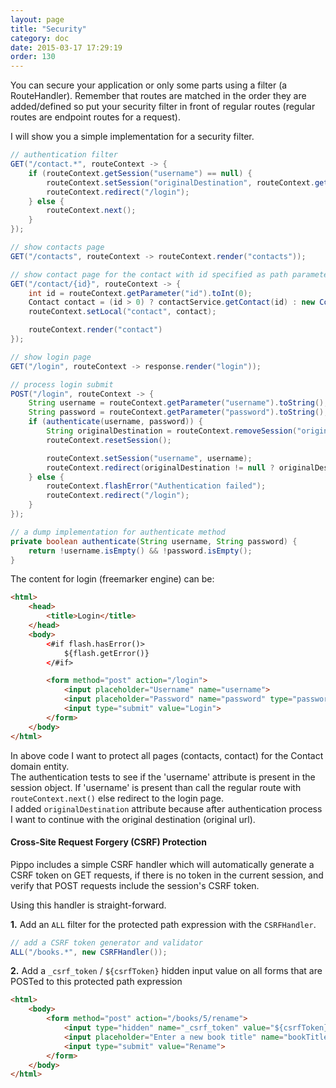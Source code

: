 ```yaml
---
layout: page
title: "Security"
category: doc
date: 2015-03-17 17:29:19
order: 130
---
```


You can secure your application or only some parts using a filter (a RouteHandler). Remember that routes are matched
in the order they are added/defined so put your security filter in front of regular routes (regular routes are
endpoint routes for a request).

I will show you a simple implementation for a security filter.

```java
// authentication filter
GET("/contact.*", routeContext -> {
    if (routeContext.getSession("username") == null) {
        routeContext.setSession("originalDestination", routeContext.getRequest().getContextUriWithQuery());
        routeContext.redirect("/login");
    } else {
        routeContext.next();
    }
});

// show contacts page
GET("/contacts", routeContext -> routeContext.render("contacts"));

// show contact page for the contact with id specified as path parameter
GET("/contact/{id}", routeContext -> {
    int id = routeContext.getParameter("id").toInt(0);
    Contact contact = (id > 0) ? contactService.getContact(id) : new Contact();
    routeContext.setLocal("contact", contact);

    routeContext.render("contact")
});

// show login page
GET("/login", routeContext -> response.render("login"));

// process login submit
POST("/login", routeContext -> {
    String username = routeContext.getParameter("username").toString();
    String password = routeContext.getParameter("password").toString();
    if (authenticate(username, password)) {
        String originalDestination = routeContext.removeSession("originalDestination");
        routeContext.resetSession();

        routeContext.setSession("username", username);
        routeContext.redirect(originalDestination != null ? originalDestination : "/contacts");
    } else {
        routeContext.flashError("Authentication failed");
        routeContext.redirect("/login");
    }
});

// a dump implementation for authenticate method
private boolean authenticate(String username, String password) {
    return !username.isEmpty() && !password.isEmpty();
}
```

The content for login (freemarker engine) can be:

```html
<html>
    <head>
        <title>Login</title>
    </head>
    <body>
        <#if flash.hasError()>
            ${flash.getError()}
        </#if>

        <form method="post" action="/login">
            <input placeholder="Username" name="username">
            <input placeholder="Password" name="password" type="password">
            <input type="submit" value="Login">
        </form>
    </body>
</html>
```

In above code I want to protect all pages (contacts, contact) for the Contact domain entity.  
The authentication tests to see if the 'username' attribute is present in the session object. If 'username' is present
than call the regular route with `routeContext.next()` else redirect to the login page.  
I added `originalDestination` attribute because after authentication process I want to continue with the original destination (original url).

#### Cross-Site Request Forgery (CSRF) Protection

Pippo includes a simple CSRF handler which will automatically generate a CSRF token on GET requests, if there is no token in the current session, and verify that POST requests include the session's CSRF token.

Using this handler is straight-forward.

**1.** Add an `ALL` filter for the protected path expression with the `CSRFHandler`.

```java
// add a CSRF token generator and validator
ALL("/books.*", new CSRFHandler());
```

**2.** Add a `_csrf_token` / `${csrfToken}` hidden input value on all forms that are POSTed to this protected path expression

```html
<html>
    <body>
        <form method="post" action="/books/5/rename">
            <input type="hidden" name="_csrf_token" value="${csrfToken}">
            <input placeholder="Enter a new book title" name="bookTitle">
            <input type="submit" value="Rename">
        </form>
    </body>
</html>
```
